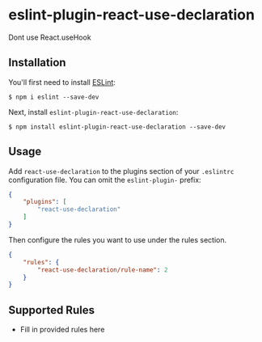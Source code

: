 # eslint-plugin-react-use-declaration

Dont use React.useHook

## Installation

You'll first need to install [ESLint](http://eslint.org):

```
$ npm i eslint --save-dev
```

Next, install `eslint-plugin-react-use-declaration`:

```
$ npm install eslint-plugin-react-use-declaration --save-dev
```


## Usage

Add `react-use-declaration` to the plugins section of your `.eslintrc` configuration file. You can omit the `eslint-plugin-` prefix:

```json
{
    "plugins": [
        "react-use-declaration"
    ]
}
```


Then configure the rules you want to use under the rules section.

```json
{
    "rules": {
        "react-use-declaration/rule-name": 2
    }
}
```

## Supported Rules

* Fill in provided rules here






